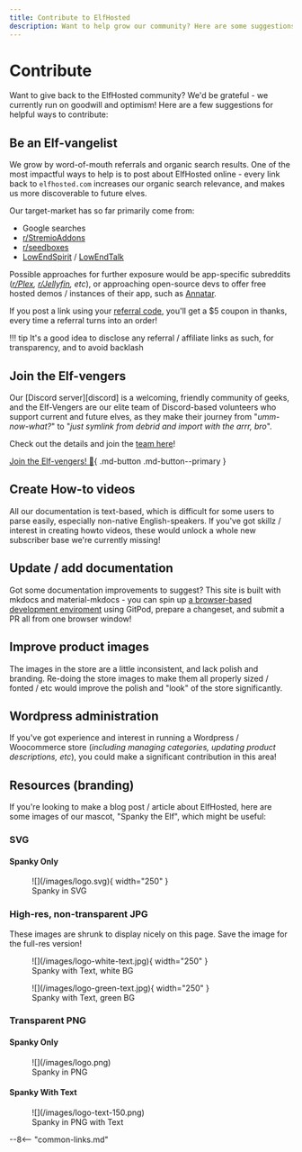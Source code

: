 ```yaml
---
title: Contribute to ElfHosted
description: Want to help grow our community? Here are some suggestions!
---
```

# Contribute

Want to give back to the ElfHosted community? We'd be grateful - we currently run on goodwill and optimism! Here are a few suggestions for helpful ways to contribute:

## Be an Elf-vangelist

We grow by word-of-mouth referrals and organic search results. One of the most impactful ways to help is to post about ElfHosted online - every link back to `elfhosted.com` increases our organic search relevance, and makes us more discoverable to future elves.

Our target-market has so far primarily come from:

* Google searches
* [r/StremioAddons](https://reddit.com/r/StremioAddons)
* [r/seedboxes](https://reddit.com/r/seedboxes)
* [LowEndSpirit](https://lowendspirit.com/) / [LowEndTalk](https://lowendtalk.com)

Possible approaches for further exposure would be app-specific subreddits (*[r/Plex](https://reddit.com/r/plex), [r/Jellyfin](https://reddit.com/r/jellyfin), etc*), or approaching open-source devs to offer free hosted demos / instances of their app, such as [Annatar](https://annatar.elfhosted.com).

If you post a link using your [referral code](https://store.elfhosted.com/my-account/myreferrals/), you'll get a $5 coupon in thanks, every time a referral turns into an order!

!!! tip
    It's a good idea to disclose any referral / affiliate links as such, for transparency, and to avoid backlash

## Join the Elf-vengers

Our [Discord server][discord] is a welcoming, friendly community of geeks, and the Elf-Vengers are our elite team of Discord-based volunteers who support current and future elves, as they make their journey from "*umm-now-what?*" to "*just symlink from debrid and import with the arrr, bro*".

Check out the details and join the [team here](/team/)!

[Join the Elf-vengers! :superhero:](/team/#elf-vengers){ .md-button .md-button--primary }

## Create How-to videos

All our documentation is text-based, which is difficult for some users to parse easily, especially non-native English-speakers. If you've got skillz / interest in creating howto videos, these would unlock a whole new subscriber base we're currently missing!

## Update / add documentation

Got some documentation improvements to suggest? This site is built with mkdocs and material-mkdocs - you can spin up [a browser-based development enviroment](https://gitpod.io/new#https://github.com/geek-cookbook/elfhosted.com) using GitPod, prepare a changeset, and submit a PR all from one browser window!

## Improve product images

The images in the store are a little inconsistent, and lack polish and branding. Re-doing the store images to make them all properly sized / fonted / etc would improve the polish and "look" of the store significantly.

## Wordpress administration

If you've got experience and interest in running a Wordpress / Woocommerce store (*including managing categories, updating product descriptions, etc*), you could make a significant contribution in this area!

## Resources (branding)

If you're looking to make a blog post / article about ElfHosted, here are some images of our mascot, "Spanky the Elf", which might be useful:

### SVG

#### Spanky Only

<figure markdown>
  ![](/images/logo.svg){ width="250" }
  <figcaption>Spanky in SVG</figcaption>
</figure>

### High-res, non-transparent JPG

These images are shrunk to display nicely on this page. Save the image for the full-res version!

<figure markdown>
  ![](/images/logo-white-text.jpg){ width="250" }
  <figcaption>Spanky with Text, white BG</figcaption>
</figure>

<figure markdown>
  ![](/images/logo-green-text.jpg){ width="250" }
  <figcaption>Spanky with Text, green BG</figcaption>
</figure>

### Transparent PNG
    
#### Spanky Only

<figure markdown>
  ![](/images/logo.png)
  <figcaption>Spanky in PNG</figcaption>
</figure>

#### Spanky With Text

<figure markdown>
  ![](/images/logo-text-150.png)
  <figcaption>Spanky in PNG with Text</figcaption>
</figure>



--8<-- "common-links.md"